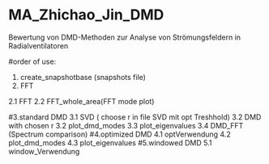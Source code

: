 # MA_Zhichao_Jin_DMD
Bewertung von DMD-Methoden zur Analyse von Strömungsfeldern in Radialventilatoren

#order of use:
1. create_snapshotbase (snapshots file)
2. FFT

  2.1 FFT
  2.2 FFT_whole_area(FFT mode plot)

#3.standard DMD
  3.1 SVD ( choose r in file SVD mit opt Treshhold)
  3.2 DMD with chosen r
  3.2 plot_dmd_modes
  3.3 plot_eigenvalues
  3.4 DMD_FFT (Spectrum comparison)
#4.optimized DMD
  4.1 optVerwendung
  4.2 plot_dmd_modes
  4.3 plot_eigenvalues
#5.windowed DMD
  5.1 window_Verwendung

